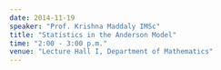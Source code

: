 ```yaml
---
date: 2014-11-19
speaker: "Prof. Krishna Maddaly IMSc"
title: "Statistics in the Anderson Model"
time: "2:00 - 3:00 p.m." 
venue: "Lecture Hall I, Department of Mathematics"
---
```


